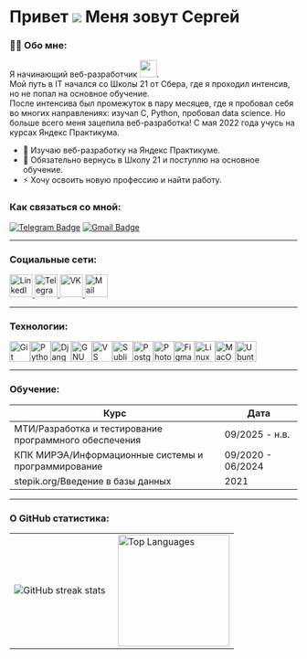 # Привет ![](https://user-images.githubusercontent.com/18350557/176309783-0785949b-9127-417c-8b55-ab5a4333674e.gif) Меня зовут Сергей

### :man_technologist: Обо мне:

Я начинающий веб-разработчик <img src="https://media.giphy.com/media/WUlplcMpOCEmTGBtBW/giphy.gif" width="30px">.  
Мой путь в IT начался со Школы 21 от Сбера, где я проходил интенсив, но не попал на основное обучение.  
После интенсива был промежуток в пару месяцев, где я пробовал себя во многих направлениях: изучал C, Python, пробовал data science. Но больше всего меня зацепила веб-разработка! С мая 2022 года учусь на курсах Яндекс Практикума.

- :telescope: Изучаю веб-разработку на Яндекс Практикуме.
- :seedling: Обязательно вернусь в Школу 21 и поступлю на основное обучение.
- :zap: Хочу освоить новую профессию и найти работу.

### Как связаться со мной:
[![Telegram Badge](https://img.shields.io/badge/-filimonovalexey-blue?style=flat&logo=Telegram&logoColor=white)](https://t.me/f111zzz)
[![Gmail Badge](https://img.shields.io/badge/-Gmail-red?style=flat&logo=Gmail&logoColor=white)](mailto:alexeyf08@gmail.com)

---

### Социальные сети:
<div id="badges">
<a href="https://www.linkedin.com/in/sergei-sova" target="_blank">
  <img src="https://cdn-icons-png.flaticon.com/512/2504/2504799.png" width="40" height="40" alt="LinkedIn"/>
</a>
<a href="https://t.me/SergeiSova" target="_blank">
  <img src="https://cdn-icons-png.flaticon.com/512/2111/2111646.png" width="40" height="40" alt="Telegram"/>
</a>
<a href="https://vk.com/ser.sova" target="_blank">
  <img src="https://cdn-icons-png.flaticon.com/512/145/145813.png" width="40" height="40" alt="VK"/>
</a>
  <a href="sergei.sova07@mail.ru" target="_blank">
  <img src="https://images.icon-icons.com/1154/PNG/512/1486564396-mail_81524.png" width="40" height="40" alt="Mail"/>
</a>
</div>

---

### Технологии:
<p align="left">
<a href="https://git-scm.com/" target="_blank" rel="noreferrer"><img src="https://raw.githubusercontent.com/danielcranney/readme-generator/main/public/icons/skills/git-colored.svg" alt="Git" title="Git" width="36" height="36" /></a><a href="https://www.python.org/" target="_blank" rel="noreferrer"><img src="https://raw.githubusercontent.com/danielcranney/readme-generator/main/public/icons/skills/python-colored.svg" alt="Python" title="Python" width="36" height="36" /></a><a href="https://www.djangoproject.com/" target="_blank" rel="noreferrer"><img src="https://raw.githubusercontent.com/danielcranney/readme-generator/main/public/icons/skills/django-colored-dark.svg" alt="Django" title="Django" width="36" height="36" /></a><a href="https://www.gnu.org/software/bash/" target="_blank" rel="noreferrer"><img src="https://raw.githubusercontent.com/danielcranney/readme-generator/main/public/icons/skills/gnubash-colored.svg" alt="GNU Bash" title="GNU Bash" width="36" height="36" /></a><a href="https://code.visualstudio.com/" target="_blank" rel="noreferrer"><img src="https://raw.githubusercontent.com/danielcranney/readme-generator/main/public/icons/skills/visualstudiocode-colored.svg" alt="VS Code" title="VS Code" width="36" height="36" /></a><a href="https://www.sublimetext.com/index2" target="_blank" rel="noreferrer"><img src="https://raw.githubusercontent.com/danielcranney/readme-generator/main/public/icons/skills/sublimetext-colored.svg" alt="Sublime Text" title="Sublime Text" width="36" height="36" /></a><a href="https://www.postgresql.org/" target="_blank" rel="noreferrer"><img src="https://raw.githubusercontent.com/danielcranney/readme-generator/main/public/icons/skills/postgresql-colored.svg" alt="PostgreSQL" title="PostgreSQL" width="36" height="36" /></a><a href="https://www.adobe.com/uk/products/photoshop.html" target="_blank" rel="noreferrer"><img src="https://raw.githubusercontent.com/danielcranney/readme-generator/main/public/icons/skills/photoshop-colored-dark.svg" alt="Photoshop" title="Photoshop" width="36" height="36" /></a><a href="https://www.figma.com/" target="_blank" rel="noreferrer"><img src="https://raw.githubusercontent.com/danielcranney/readme-generator/main/public/icons/skills/figma-colored.svg" alt="Figma" title="Figma" width="36" height="36" /></a><a href="https://www.linux.org" target="_blank" rel="noreferrer"><img src="https://raw.githubusercontent.com/danielcranney/readme-generator/main/public/icons/skills/linux-colored.svg" alt="Linux" title="Linux" width="36" height="36" /></a><a href="https://apple.com" target="_blank" rel="noreferrer"><img src="https://raw.githubusercontent.com/danielcranney/readme-generator/main/public/icons/skills/macos-colored-dark.svg" alt="MacOS" title="MacOS" width="36" height="36" /></a><a href="https://ubuntu.com/" target="_blank" rel="noreferrer"><img src="https://raw.githubusercontent.com/danielcranney/readme-generator/main/public/icons/skills/ubuntu-colored.svg" alt="Ubuntu" title="Ubuntu" width="36" height="36" /></a>
</p>


---


### Обучение:

| Курс                                                        | Дата               |
|-------------------------------------------------------------|--------------------|
| МТИ/Разработка и тестирование программного обеспечения     | 09/2025 - н.в.  |
| КПК МИРЭА/Информационные системы и программирование        | 09/2020 - 06/2024  |
| stepik.org/Введение в базы данных                          | 2021  |

---

### О GitHub статистика:

<table>
  <tr>
    <td>
    <img align="left" src="http://github-readme-streak-stats.herokuapp.com?user=FilimonovAlexey&theme=dark&background=000000" alt="GitHub streak stats" />
    </td>
    <td>
    <img height="195px" align="right" alt="Top Languages" src="https://github-readme-stats.vercel.app/api/top-langs/?username=FilimonovAlexey&layout=compact&theme=vision-friendly-dark" />
    </td>
  </tr>
</table>
